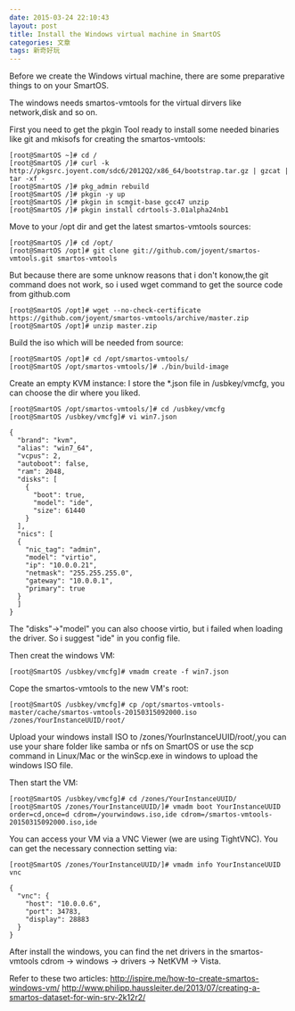 ```yaml
---
date: 2015-03-24 22:10:43
layout: post
title: Install the Windows virtual machine in SmartOS
categories: 文章
tags: 新奇好玩
---
```


Before we create the Windows virtual machine, there are some preparative things to on your SmartOS.

The windows needs smartos-vmtools for the virtual dirvers like network,disk and so on.

First you need to get the pkgin Tool ready to install some needed binaries like git and mkisofs for creating the smartos-vmtools:

```shell
[root@SmartOS ~]# cd /
[root@SmartOS /]# curl -k http://pkgsrc.joyent.com/sdc6/2012Q2/x86_64/bootstrap.tar.gz | gzcat | tar -xf -
[root@SmartOS /]# pkg_admin rebuild
[root@SmartOS /]# pkgin -y up
[root@SmartOS /]# pkgin in scmgit-base gcc47 unzip
[root@SmartOS /]# pkgin install cdrtools-3.01alpha24nb1
```

Move to your /opt dir and get the latest smartos-vmtools sources:

```shell
[root@SmartOS /]# cd /opt/
[root@SmartOS /opt]# git clone git://github.com/joyent/smartos-vmtools.git smartos-vmtools
```

But because there are some unknow reasons that i don't konow,the git command does not work, so i used wget command to get the source code from github.com

```shell
[root@SmartOS /opt]# wget --no-check-certificate https://github.com/joyent/smartos-vmtools/archive/master.zip
[root@SmartOS /opt]# unzip master.zip
```

Build the iso which will be needed from source:

```shell
[root@SmartOS /opt]# cd /opt/smartos-vmtools/
[root@SmartOS /opt/smartos-vmtools/]# ./bin/build-image
```

Create an empty KVM instance:
I store the *.json file in /usbkey/vmcfg, you can choose the dir where you liked.

```shell
[root@SmartOS /opt/smartos-vmtools/]# cd /usbkey/vmcfg
[root@SmartOS /usbkey/vmcfg]# vi win7.json
```

```shell
{
  "brand": "kvm",
  "alias": "win7_64",
  "vcpus": 2,
  "autoboot": false,
  "ram": 2048,
  "disks": [
    {
      "boot": true,
      "model": "ide",
      "size": 61440
    }
  ],
  "nics": [
  {
    "nic_tag": "admin",
    "model": "virtio",
    "ip": "10.0.0.21",
    "netmask": "255.255.255.0",
    "gateway": "10.0.0.1",
    "primary": true
  }
  ]
}
```

The "disks"->"model" you can also choose virtio, but i failed when loading the driver. So i suggest "ide" in you config file.

Then creat the windows VM:

```shell
[root@SmartOS /usbkey/vmcfg]# vmadm create -f win7.json
```

Cope the smartos-vmtools to the new VM's root:

```shell
[root@SmartOS /usbkey/vmcfg]# cp /opt/smartos-vmtools-master/cache/smartos-vmtools-20150315092000.iso /zones/YourInstanceUUID/root/
```

Upload your windows install ISO to /zones/YourInstanceUUID/root/,you can use your share folder like samba or nfs on SmartOS or use the scp command in Linux/Mac or the winScp.exe in windows to upload the windows ISO file.


Then start the VM:

```shell
[root@SmartOS /usbkey/vmcfg]# cd /zones/YourInstanceUUID/
[root@SmartOS /zones/YourInstanceUUID/]# vmadm boot YourInstanceUUID order=cd,once=d cdrom=/yourwindows.iso,ide cdrom=/smartos-vmtools-20150315092000.iso,ide
```

You can access your VM via a VNC Viewer (we are using TightVNC). You can get the necessary connection setting via:

```shell
[root@SmartOS /zones/YourInstanceUUID/]# vmadm info YourInstanceUUID vnc
```

```shell
{
  "vnc": {
    "host": "10.0.0.6",
    "port": 34783,
    "display": 28883
  }
}
```

After install the windows, you can find the net drivers in the smartos-vmtools cdrom -> windows -> drivers -> NetKVM -> Vista.


Refer to these two articles:
http://ispire.me/how-to-create-smartos-windows-vm/
http://www.philipp.haussleiter.de/2013/07/creating-a-smartos-dataset-for-win-srv-2k12r2/

